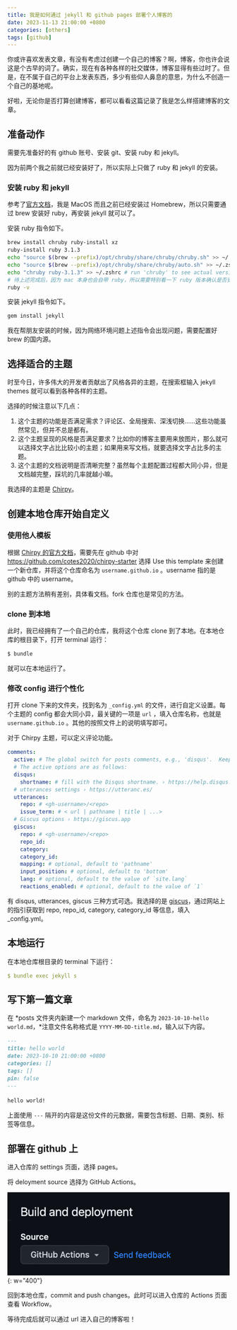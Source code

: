 ```yaml
---
title: 我是如何通过 jekyll 和 github pages 部署个人博客的
date: 2023-11-13 21:00:00 +0800
categories: [others]
tags: [github]
---
```


你或许喜欢发表文章，有没有考虑过创建一个自己的博客？啊，博客，你也许会说这是个古早的词了。确实，现在有各种各样的社交媒体，博客显得有些过时了。但是，在不属于自己的平台上发表东西，多少有些仰人鼻息的意思，为什么不创造一个自己的基地呢。

好啦，无论你是否打算创建博客，都可以看看这篇记录了我是怎么样搭建博客的文章。

## 准备动作

需要先准备好的有 github 账号、安装 git、安装 ruby 和 jekyll。

因为前两个我之前就已经安装好了，所以实际上只做了 ruby 和 jekyll 的安装。

### 安装 ruby 和 jekyll

参考了[官方文档](https://jekyllrb.com/docs/installation/macos/)，我是 MacOS 而且之前已经安装过 Homebrew，所以只需要通过 brew 安装好 ruby，再安装 jekyll 就可以了。

安装 ruby 指令如下。

```bash
brew install chruby ruby-install xz
ruby-install ruby 3.1.3
echo "source $(brew --prefix)/opt/chruby/share/chruby/chruby.sh" >> ~/.zshrc
echo "source $(brew --prefix)/opt/chruby/share/chruby/auto.sh" >> ~/.zshrc
echo "chruby ruby-3.1.3" >> ~/.zshrc # run 'chruby' to see actual version
# 待上述完成后，因为 mac 本身也会自带 ruby，所以需要特别看一下 ruby 版本确认是否安装成功，
ruby -v
```

安装 jekyll 指令如下。

```bash
gem install jekyll
```

我在帮朋友安装的时候，因为网络环境问题上述指令会出现问题，需要配置好 brew 的国内源。

## 选择适合的主题

时至今日，许多伟大的开发者贡献出了风格各异的主题，在搜索框输入 jekyll themes 就可以看到各种各样的主题。

选择的时候注意以下几点：

1. 这个主题的功能是否满足需求？评论区、全局搜索、深浅切换……这些功能虽然常见，但并不总是都有。
2. 这个主题呈现的风格是否满足要求？比如你的博客主要用来放图片，那么就可以选择文字占比比较小的主题；如果用来写文档，就要选择文字占比多的主题。
3. 这个主题的文档说明是否清晰完整？虽然每个主题配置过程都大同小异，但是文档越完整，踩坑的几率就越小嘛。

我选择的主题是 [Chirpy](https://chirpy.cotes.page/)。

## 创建本地仓库开始自定义

### 使用他人模板

根据 [Chirpy 的官方文档](https://chirpy.cotes.page/posts/getting-started/)，需要先在 github 中对 https://github.com/cotes2020/chirpy-starter 选择 Use this template 来创建一个新仓库，并将这个仓库命名为 `username.github.io` 。username 指的是 github 中的 username。

别的主题方法稍有差别，具体看文档。fork 仓库也是常见的方法。

### clone 到本地

此时，我已经拥有了一个自己的仓库，我将这个仓库 clone 到了本地。在本地仓库的根目录下，打开 terminal 运行：

```bash
$ bundle
```

就可以在本地运行了。

### 修改 config 进行个性化

打开 clone 下来的文件夹，找到名为 `_config.yml` 的文件，进行自定义设置。每个主题的 config 都会大同小异，最关键的一项是 `url` ，填入仓库名称，也就是 `username.github.io` 。其他的按照文件上的说明填写即可。

对于 Chirpy 主题，可以定义评论功能。

```yaml
comments:
  active: # The global switch for posts comments, e.g., 'disqus'.  Keep it empty means disable
  # The active options are as follows:
  disqus:
    shortname: # fill with the Disqus shortname. › https://help.disqus.com/en/articles/1717111-what-s-a-shortname
  # utterances settings › https://utteranc.es/
  utterances:
    repo: # <gh-username>/<repo>
    issue_term: # < url | pathname | title | ...>
  # Giscus options › https://giscus.app
  giscus:
    repo: # <gh-username>/<repo>
    repo_id:
    category:
    category_id:
    mapping: # optional, default to 'pathname'
    input_position: # optional, default to 'bottom'
    lang: # optional, default to the value of `site.lang`
    reactions_enabled: # optional, default to the value of `1`
```

有 disqus, utterances, giscus 三种方式可选。我选择的是 [giscus](https://giscus.app/zh-CN)，通过网站上的指引获取到 repo, repo_id, category, category_id 等信息，填入 _config.yml。

## 本地运行

在本地仓库根目录的 terminal 下运行：

```yaml
$ bundle exec jekyll s
```

## 写下第一篇文章

在 *posts 文件夹内新建一个 markdown 文件，命名为 `2023-10-10-hello world.md`，*注意文件名称格式是 `YYYY-MM-DD-title.md`，输入以下内容。

```markdown
---
title: hello world
date: 2023-10-10 21:00:00 +0800
categories: []
tags: []
pin: false
---

hello world!
```

上面使用 `---` 隔开的内容是这份文件的元数据，需要包含标题、日期、类别、标签等信息。

## 部署在 github 上

进入仓库的 settings 页面，选择 pages。

将 deloyment source 选择为 GitHub Actions。

![github actions](/assets/img/posted/image.png){: w="400"}

回到本地仓库，commit and push changes。此时可以进入仓库的 Actions 页面查看 Workflow。

等待完成后就可以通过 url 进入自己的博客啦！
